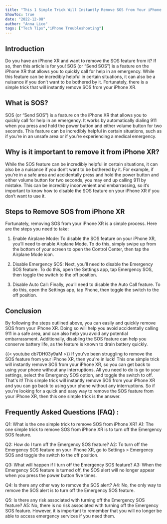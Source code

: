 ```yaml
---
title: "This 1 Simple Trick Will Instantly Remove SOS from Your iPhone XR!"
ShowToc: true 
date: "2022-12-08"
author: "Anna Lico" 
tags: ["Tech Tips","iPhone Troubleshooting"]
---
```

## Introduction

Do you have an iPhone XR and want to remove the SOS feature from it? If so, then this article is for you! SOS (or “Send SOS”) is a feature on the iPhone XR that allows you to quickly call for help in an emergency. While this feature can be incredibly helpful in certain situations, it can also be a nuisance if you don’t want to be bothered by it. Fortunately, there is a simple trick that will instantly remove SOS from your iPhone XR.

## What is SOS?

SOS (or “Send SOS”) is a feature on the iPhone XR that allows you to quickly call for help in an emergency. It works by automatically dialing 911 when you press and hold the power button and either volume button for two seconds. This feature can be incredibly helpful in certain situations, such as if you’re in an unsafe area or if you’re experiencing a medical emergency.

## Why is it important to remove it from iPhone XR?

While the SOS feature can be incredibly helpful in certain situations, it can also be a nuisance if you don’t want to be bothered by it. For example, if you’re in a safe area and accidentally press and hold the power button and either volume button for two seconds, you may end up calling 911 by mistake. This can be incredibly inconvenient and embarrassing, so it’s important to know how to disable the SOS feature on your iPhone XR if you don’t want to use it.

## Steps to Remove SOS from iPhone XR

Fortunately, removing SOS from your iPhone XR is a simple process. Here are the steps you need to take:

1. Enable Airplane Mode: To disable the SOS feature on your iPhone XR, you’ll need to enable Airplane Mode. To do this, simply swipe up from the bottom of your screen to open the Control Center, then tap the Airplane Mode icon.

2. Disable Emergency SOS: Next, you’ll need to disable the Emergency SOS feature. To do this, open the Settings app, tap Emergency SOS, then toggle the switch to the off position.

3. Disable Auto Call: Finally, you’ll need to disable the Auto Call feature. To do this, open the Settings app, tap Phone, then toggle the switch to the off position.

## Conclusion

By following the steps outlined above, you can easily and quickly remove SOS from your iPhone XR. Doing so will help you avoid accidentally calling 911 in a safe area, and can also help you avoid any potential embarrassment. Additionally, disabling the SOS feature can help you conserve battery life, as the feature is known to drain battery quickly.

{{< youtube db7DH03y9aM >}} 
If you've been struggling to remove the SOS feature from your iPhone XR, then you're in luck! This one simple trick will instantly remove SOS from your iPhone XR, so you can get back to using your phone without any interruptions. All you need to do is go to your settings, select the Emergency SOS option, and toggle the switch to off. That's it! This simple trick will instantly remove SOS from your iPhone XR and you can go back to using your phone without any interruptions. So if you're looking for a quick and easy way to remove the SOS feature from your iPhone XR, then this one simple trick is the answer.

## Frequently Asked Questions (FAQ) :
Q1: What is the one simple trick to remove SOS from iPhone XR?
A1: The one simple trick to remove SOS from iPhone XR is to turn off the Emergency SOS feature.

Q2: How do I turn off the Emergency SOS feature?
A2: To turn off the Emergency SOS feature on your iPhone XR, go to Settings > Emergency SOS and toggle the switch to the off position.

Q3: What will happen if I turn off the Emergency SOS feature?
A3: When the Emergency SOS feature is turned off, the SOS alert will no longer appear when you press the power button five times.

Q4: Is there any other way to remove the SOS alert?
A4: No, the only way to remove the SOS alert is to turn off the Emergency SOS feature.

Q5: Is there any risk associated with turning off the Emergency SOS feature?
A5: No, there is no risk associated with turning off the Emergency SOS feature. However, it is important to remember that you will no longer be able to access emergency services if you need them.


